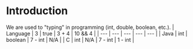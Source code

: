 # Introduction
We are used to "typing" in programming (int, double, boolean, etc.).
| Language | 3 | true | 3 + 4 | 10 && 4 |
| --- | --- | --- | --- | --- |
| Java | int | boolean | 7 - int | N/A |
| C | int | N/A | 7 - int | 1 - int |